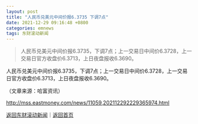 ```yaml
---
layout: post
title: "人民币兑美元中间价报6.3735 下调7点"
date: 2021-12-29 09:16:48 +0800
categories: emnews
tags: 东财滚动新闻
---
```

> 人民币兑美元中间价报6.3735，下调7点；上一交易日中间价6.3728，上一交易日官方收盘价6.3713，上日夜盘报收6.3690。

<p>人民币兑美元中间价报6.3735，下调7点；上一交易日中间价6.3728，上一交易日官方收盘价6.3713，上日夜盘报收6.3690。</p><p class="em_media">（文章来源：哈富资讯）</p>

<http://mss.eastmoney.com/news/11059,202112292229365974.html>

[返回东财滚动新闻](//finews.withounder.com/emnews/)｜[返回首页](//finews.withounder.com/)